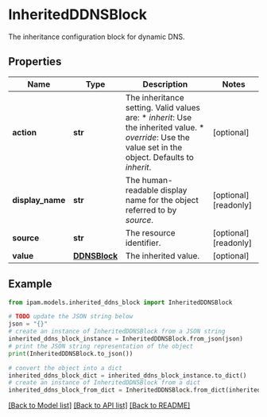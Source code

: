# InheritedDDNSBlock

The inheritance configuration block for dynamic DNS.

## Properties

Name | Type | Description | Notes
------------ | ------------- | ------------- | -------------
**action** | **str** | The inheritance setting.  Valid values are: * _inherit_: Use the inherited value. * _override_: Use the value set in the object.  Defaults to _inherit_. | [optional] 
**display_name** | **str** | The human-readable display name for the object referred to by _source_. | [optional] [readonly] 
**source** | **str** | The resource identifier. | [optional] [readonly] 
**value** | [**DDNSBlock**](DDNSBlock.md) | The inherited value. | [optional] 

## Example

```python
from ipam.models.inherited_ddns_block import InheritedDDNSBlock

# TODO update the JSON string below
json = "{}"
# create an instance of InheritedDDNSBlock from a JSON string
inherited_ddns_block_instance = InheritedDDNSBlock.from_json(json)
# print the JSON string representation of the object
print(InheritedDDNSBlock.to_json())

# convert the object into a dict
inherited_ddns_block_dict = inherited_ddns_block_instance.to_dict()
# create an instance of InheritedDDNSBlock from a dict
inherited_ddns_block_from_dict = InheritedDDNSBlock.from_dict(inherited_ddns_block_dict)
```
[[Back to Model list]](../README.md#documentation-for-models) [[Back to API list]](../README.md#documentation-for-api-endpoints) [[Back to README]](../README.md)


